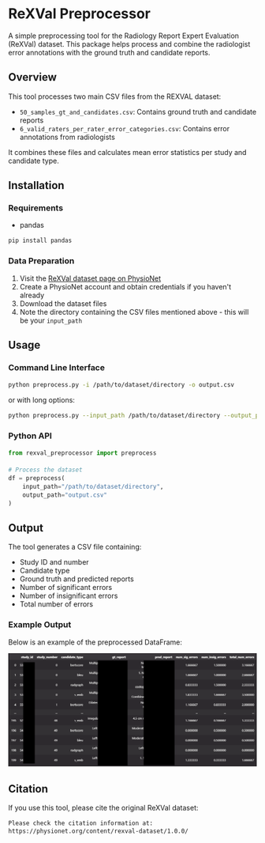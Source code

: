 # ReXVal Preprocessor

A simple preprocessing tool for the Radiology Report Expert Evaluation (ReXVal) dataset. This package helps process and combine the radiologist error annotations with the ground truth and candidate reports.

## Overview

This tool processes two main CSV files from the REXVAL dataset:
- `50_samples_gt_and_candidates.csv`: Contains ground truth and candidate reports
- `6_valid_raters_per_rater_error_categories.csv`: Contains error annotations from radiologists

It combines these files and calculates mean error statistics per study and candidate type.

## Installation

### Requirements
- pandas

```bash
pip install pandas
```

### Data Preparation

1. Visit the [ReXVal dataset page on PhysioNet](https://physionet.org/content/rexval-dataset/1.0.0/)
2. Create a PhysioNet account and obtain credentials if you haven't already
3. Download the dataset files
4. Note the directory containing the CSV files mentioned above - this will be your `input_path`

## Usage

### Command Line Interface

```bash
python preprocess.py -i /path/to/dataset/directory -o output.csv
```

or with long options:
```bash
python preprocess.py --input_path /path/to/dataset/directory --output_path output.csv
```

### Python API

```python
from rexval_preprocessor import preprocess

# Process the dataset
df = preprocess(
    input_path="/path/to/dataset/directory",
    output_path="output.csv"
)
```

## Output

The tool generates a CSV file containing:
- Study ID and number
- Candidate type
- Ground truth and predicted reports
- Number of significant errors
- Number of insignificant errors
- Total number of errors

### Example Output

Below is an example of the preprocessed DataFrame:

![Example of preprocessed DataFrame](dataframe_example.png)

## Citation

If you use this tool, please cite the original ReXVal dataset:
```
Please check the citation information at: https://physionet.org/content/rexval-dataset/1.0.0/